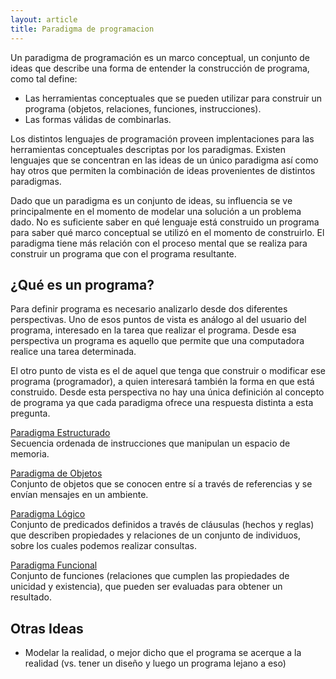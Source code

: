 ```yaml
---
layout: article
title: Paradigma de programacion
---
```

Un paradigma de programación es un marco conceptual, un conjunto de ideas que describe una forma de entender la construcción de programa, como tal define:

-   Las herramientas conceptuales que se pueden utilizar para construir un programa (objetos, relaciones, funciones, instrucciones).
-   Las formas válidas de combinarlas.

Los distintos lenguajes de programación proveen implentaciones para las herramientas conceptuales descriptas por los paradigmas. Existen lenguajes que se concentran en las ideas de un único paradigma así como hay otros que permiten la combinación de ideas provenientes de distintos paradigmas.

Dado que un paradigma es un conjunto de ideas, su influencia se ve principalmente en el momento de modelar una solución a un problema dado. No es suficiente saber en qué lenguaje está construido un programa para saber qué marco conceptual se utilizó en el momento de construirlo. El paradigma tiene más relación con el proceso mental que se realiza para construir un programa que con el programa resultante.

¿Qué es un programa?
--------------------

Para definir programa es necesario analizarlo desde dos diferentes perspectivas. Uno de esos puntos de vista es análogo al del usuario del programa, interesado en la tarea que realizar el programa. Desde esa perspectiva un programa es aquello que permite que una computadora realice una tarea determinada.

El otro punto de vista es el de aquel que tenga que construir o modificar ese programa (programador), a quien interesará también la forma en que está construido. Desde esta perspectiva no hay una única definición al concepto de programa ya que cada paradigma ofrece una respuesta distinta a esta pregunta.

[Paradigma Estructurado](paradigma-estructurado.md)  
Secuencia ordenada de instrucciones que manipulan un espacio de memoria.

<!-- -->

[Paradigma de Objetos](paradigma-de-objetos.md)  
Conjunto de objetos que se conocen entre sí a través de referencias y se envían mensajes en un ambiente.

<!-- -->

[Paradigma Lógico](paradigma-logico.md)  
Conjunto de predicados definidos a través de cláusulas (hechos y reglas) que describen propiedades y relaciones de un conjunto de individuos, sobre los cuales podemos realizar consultas.

<!-- -->

[Paradigma Funcional](paradigma-funcional.md)  
Conjunto de funciones (relaciones que cumplen las propiedades de unicidad y existencia), que pueden ser evaluadas para obtener un resultado.

Otras Ideas
-----------

-   Modelar la realidad, o mejor dicho que el programa se acerque a la realidad (vs. tener un diseño y luego un programa lejano a eso)

